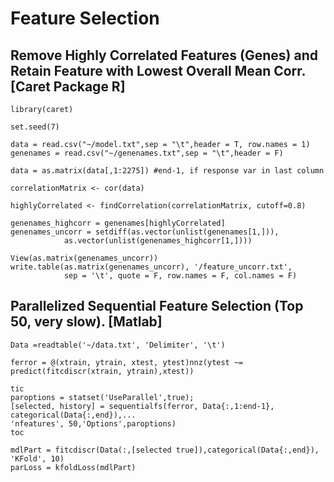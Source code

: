 # Feature Selection
## Remove Highly Correlated Features (Genes) and Retain Feature with Lowest Overall Mean Corr. [Caret Package R]
```
library(caret)

set.seed(7)

data = read.csv("~/model.txt",sep = "\t",header = T, row.names = 1)
genenames = read.csv("~/genenames.txt",sep = "\t",header = F)

data = as.matrix(data[,1:2275]) #end-1, if response var in last column

correlationMatrix <- cor(data) 

highlyCorrelated <- findCorrelation(correlationMatrix, cutoff=0.8)

genenames_highcorr = genenames[highlyCorrelated]
genenames_uncorr = setdiff(as.vector(unlist(genenames[1,])),
            as.vector(unlist(genenames_highcorr[1,])))

View(as.matrix(genenames_uncorr))
write.table(as.matrix(genenames_uncorr), '/feature_uncorr.txt',
            sep = '\t', quote = F, row.names = F, col.names = F)

```

## Parallelized Sequential Feature Selection (Top 50, very slow).  [Matlab]
```
Data =readtable('~/data.txt', 'Delimiter', '\t')

ferror = @(xtrain, ytrain, xtest, ytest)nnz(ytest ~= predict(fitcdiscr(xtrain, ytrain),xtest))

tic
paroptions = statset('UseParallel',true);
[selected, history] = sequentialfs(ferror, Data{:,1:end-1}, categorical(Data{:,end}),...
'nfeatures', 50,'Options',paroptions)
toc

mdlPart = fitcdiscr(Data(:,[selected true]),categorical(Data{:,end}), 'KFold', 10)
parLoss = kfoldLoss(mdlPart)
```
